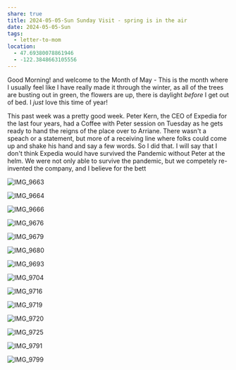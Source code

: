 ```yaml
---
share: true
title: 2024-05-05-Sun Sunday Visit - spring is in the air
date: 2024-05-05-Sun
tags:
  - letter-to-mom
location:
  - 47.69380078861946
  - -122.3848663105556
---
```



Good Morning!  and welcome to the Month of May - This is the month where I usually feel like I have really made it through the winter, as all of the trees are busting out in green, the flowers are up, there is daylight _before_ I get out of bed.   I _just_ love this time of year!

This past week was a pretty good week.  Peter Kern, the CEO of Expedia for the last four years, had a Coffee with Peter session on Tuesday as he gets ready to hand the reigns of the place over to Arriane.  There wasn't a speach or a statement, but more of a receiving line where folks could come up and shake his hand and say a few words.  So I did that.  I will say that I don't think Expedia would have survived the Pandemic without Peter at the helm.  We were not only able to survive the pandemic, but we competely re-invented the company, and I believe for the bett



![IMG_9663](../attachments/IMG_9663.jpeg)

![IMG_9664](../attachments/IMG_9664.jpeg)

![IMG_9666](../attachments/IMG_9666.jpeg)

![IMG_9676](../attachments/IMG_9676.jpeg)

![IMG_9679](../attachments/IMG_9679.jpeg)

![IMG_9680](../attachments/IMG_9680.jpeg)

![IMG_9693](../attachments/IMG_9693.jpeg)

![IMG_9704](../attachments/IMG_9704.jpeg)

![IMG_9716](../attachments/IMG_9716.jpeg)

![IMG_9719](../attachments/IMG_9719.jpeg)

![IMG_9720](../attachments/IMG_9720.jpeg)

![IMG_9725](../attachments/IMG_9725.jpeg)

![IMG_9791](../attachments/IMG_9791.jpeg)

![IMG_9799](../attachments/IMG_9799.jpeg)